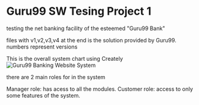 # Guru99 SW Tesing Project 1
 testing the net banking facility of the esteemed "Guru99 Bank"

files with v1,v2,v3,v4 at the end is the solution provided by Guru99. numbers represent versions

This is the overall system chart using Creately
![Guru99 Banking Website System](https://github.com/MahmoudFawzyAOE2/Guru99-SW-Tesing-Project-1/assets/76012086/43adb325-f762-4615-b3a1-8948b61fb0cc)

there are 2 main roles for in the system

Manager role: has acess to all the modules.
Customer role: access to only some features of the system.
